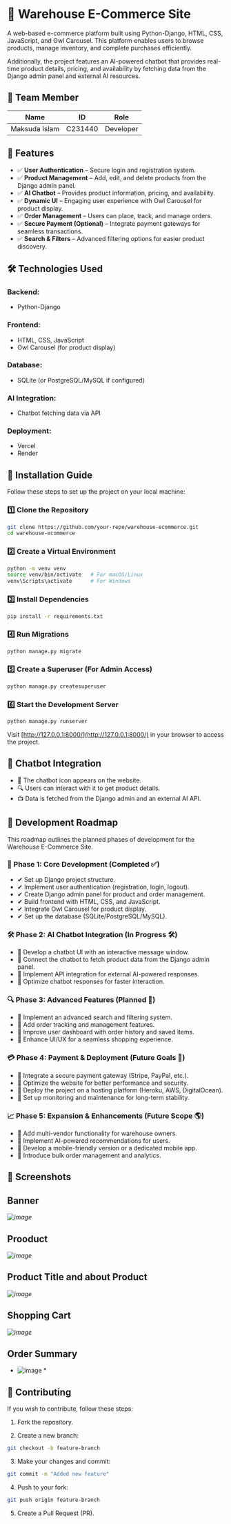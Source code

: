 # 🏪 Warehouse E-Commerce Site
A web-based e-commerce platform built using Python-Django, HTML, CSS, JavaScript, and Owl Carousel. This platform enables users to browse products, manage inventory, and complete purchases efficiently.

Additionally, the project features an AI-powered chatbot that provides real-time product details, pricing, and availability by fetching data from the Django admin panel and external AI resources.

## 👥 Team Member
| Name            | ID       | Role      |
|---------------|---------|-----------|
| Maksuda Islam | C231440 | Developer |

## 🚀 Features
- ✅ **User Authentication** – Secure login and registration system.
- ✅ **Product Management** – Add, edit, and delete products from the Django admin panel.
- ✅ **AI Chatbot** – Provides product information, pricing, and availability.
- ✅ **Dynamic UI** – Engaging user experience with Owl Carousel for product display.
- ✅ **Order Management** – Users can place, track, and manage orders.
- ✅ **Secure Payment (Optional)** – Integrate payment gateways for seamless transactions.
- ✅ **Search & Filters** – Advanced filtering options for easier product discovery.

## 🛠️ Technologies Used
### Backend:
- Python-Django

### Frontend:
- HTML, CSS, JavaScript
- Owl Carousel (for product display)

### Database:
- SQLite (or PostgreSQL/MySQL if configured)

### AI Integration:
- Chatbot fetching data via API

### Deployment:
- Vercel
- Render

## 📌 Installation Guide
Follow these steps to set up the project on your local machine:

### 1️⃣ Clone the Repository
```bash
git clone https://github.com/your-repo/warehouse-ecommerce.git
cd warehouse-ecommerce
```

### 2️⃣ Create a Virtual Environment
```bash
python -m venv venv
source venv/bin/activate   # For macOS/Linux
venv\Scripts\activate      # For Windows
```

### 3️⃣ Install Dependencies
```bash
pip install -r requirements.txt
```

### 4️⃣ Run Migrations
```bash
python manage.py migrate
```

### 5️⃣ Create a Superuser (For Admin Access)
```bash
python manage.py createsuperuser
```

### 6️⃣ Start the Development Server
```bash
python manage.py runserver
```
Visit [http://127.0.0.1:8000/](http://127.0.0.1:8000/) in your browser to access the project.

## 🤖 Chatbot Integration
- 💬 The chatbot icon appears on the website.
- 🔍 Users can interact with it to get product details.
- 📺 Data is fetched from the Django admin and an external AI API.

## 📍 Development Roadmap
This roadmap outlines the planned phases of development for the Warehouse E-Commerce Site.

### 🚀 Phase 1: Core Development (Completed ✅)
- ✔ Set up Django project structure.
- ✔ Implement user authentication (registration, login, logout).
- ✔ Create Django admin panel for product and order management.
- ✔ Build frontend with HTML, CSS, and JavaScript.
- ✔ Integrate Owl Carousel for product display.
- ✔ Set up the database (SQLite/PostgreSQL/MySQL).

### 🛠️ Phase 2: AI Chatbot Integration (In Progress 🛠️)
- 🔹 Develop a chatbot UI with an interactive message window.
- 🔹 Connect the chatbot to fetch product data from the Django admin panel.
- 🔹 Implement API integration for external AI-powered responses.
- 🔹 Optimize chatbot responses for faster interaction.

### 🔍 Phase 3: Advanced Features (Planned 💟)
- 🔹 Implement an advanced search and filtering system.
- 🔹 Add order tracking and management features.
- 🔹 Improve user dashboard with order history and saved items.
- 🔹 Enhance UI/UX for a seamless shopping experience.

### 💳 Phase 4: Payment & Deployment (Future Goals 🚀)
- 🔹 Integrate a secure payment gateway (Stripe, PayPal, etc.).
- 🔹 Optimize the website for better performance and security.
- 🔹 Deploy the project on a hosting platform (Heroku, AWS, DigitalOcean).
- 🔹 Set up monitoring and maintenance for long-term stability.

### 📈 Phase 5: Expansion & Enhancements (Future Scope 🌎)
- 🔹 Add multi-vendor functionality for warehouse owners.
- 🔹 Implement AI-powered recommendations for users.
- 🔹 Develop a mobile-friendly version or a dedicated mobile app.
- 🔹 Introduce bulk order management and analytics.

## 📸 Screenshots
## Banner
*![image](https://github.com/user-attachments/assets/d97a12d6-95c4-43e0-9ec3-ac14ab80211b)*
## Prooduct
*![image](https://github.com/user-attachments/assets/358fd522-5ea2-4530-89db-80f36d6fe070)*
## Product Title and about Product
*![image](https://github.com/user-attachments/assets/1131676b-61c1-4fd2-a17d-568d63df9902)*
## Shopping Cart
*![image](https://github.com/user-attachments/assets/bb874e39-6794-46ed-97c5-a9911f450a42)*
## Order Summary
* ![image](https://github.com/user-attachments/assets/570378a4-1245-44bc-951c-57d3aba532e8) *




## 📌 Contributing
If you wish to contribute, follow these steps:

1. Fork the repository.

2. Create a new branch:
```bash
git checkout -b feature-branch
```

3. Make your changes and commit:
```bash
git commit -m "Added new feature"
```

4. Push to your fork:
```bash
git push origin feature-branch
```

5. Create a Pull Request (PR).


